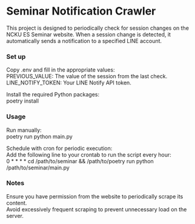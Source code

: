 # Seminar Notification Crawler

This project is designed to periodically check for session changes on the NCKU ES Seminar website. When a session change is detected, it automatically sends a notification to a specified LINE account.

### Set up

Copy .env and fill in the appropriate values:  
PREVIOUS_VALUE: The value of the session from the last check.  
LINE_NOTIFY_TOKEN: Your LINE Notify API token.

Install the required Python packages:  
poetry install

### Usage

Run manually:  
poetry run python main.py

Schedule with cron for periodic execution:  
Add the following line to your crontab to run the script every hour:  
0 * * * * cd /path/to/seminar && /path/to/poetry run python /path/to/seminar/main.py

### Notes
Ensure you have permission from the website to periodically scrape its content.  
Avoid excessively frequent scraping to prevent unnecessary load on the server.
